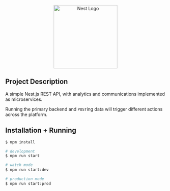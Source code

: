 <p align="center">
  <a href="http://nestjs.com/" target="blank"><img src="https://nestjs.com/img/logo-small.svg" width="200" alt="Nest Logo" /></a>
</p>

[circleci-image]: https://img.shields.io/circleci/build/github/nestjs/nest/master?token=abc123def456
[circleci-url]: https://circleci.com/gh/nestjs/nest

## Project Description

A simple Nest.js REST API, with analytics and communications implemented as microservices.

Running the primary backend and `POST`ing data will trigger different actions across the platform.

## Installation + Running

```bash
$ npm install
```

```bash
# development
$ npm run start

# watch mode
$ npm run start:dev

# production mode
$ npm run start:prod
```

